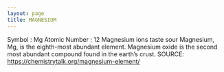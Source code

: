 ```yaml
---
layout: page
title: MAGNESIUM
---
```


Symbol : Mg 
Atomic Number : 12
Magnesium ions taste sour
Magnesium, Mg, is the eighth-most abundant element.
Magnesium oxide is the second most abundant compound found in the earth’s crust. 
SOURCE: https://chemistrytalk.org/magnesium-element/
